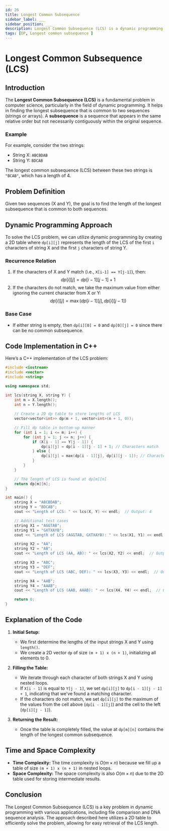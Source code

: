 ```yaml
---
id: 26
title: Longest Common Subsequence
sidebar_label: ___  
sidebar_position: ___  
description: Longest Common Subsequence (LCS) is a dynamic programming technique that finds the longest subsequence common to two strings. It’s widely used in text comparison, bioinformatics, and file differencing tools. 
tags: [DP, Longest common subsequence ]  
---
```

# Longest Common Subsequence (LCS)

## Introduction

The **Longest Common Subsequence (LCS)** is a fundamental problem in computer science, particularly in the field of dynamic programming. It helps in finding the longest subsequence that is common to two sequences (strings or arrays). A **subsequence** is a sequence that appears in the same relative order but not necessarily contiguously within the original sequence.

### Example

For example, consider the two strings:
- String X: `ABCBDAB`
- String Y: `BDCAB`

The longest common subsequence (LCS) between these two strings is `"BCAB"`, which has a length of 4.

## Problem Definition

Given two sequences (X and Y), the goal is to find the length of the longest subsequence that is common to both sequences.

## Dynamic Programming Approach

To solve the LCS problem, we can utilize dynamic programming by creating a 2D table where `dp[i][j]` represents the length of the LCS of the first `i` characters of string X and the first `j` characters of string Y.

### Recurrence Relation

1. If the characters of X and Y match (i.e., `X[i-1] == Y[j-1]`), then:
   $$
   dp[i][j] = dp[i-1][j-1] + 1
   $$
2. If the characters do not match, we take the maximum value from either ignoring the current character from X or Y:
   $$
   dp[i][j] = \max(dp[i-1][j], dp[i][j-1])
   $$

### Base Case

- If either string is empty, then `dp[i][0] = 0` and `dp[0][j] = 0` since there can be no common subsequence.

## Code Implementation in C++

Here’s a C++ implementation of the LCS problem:

```cpp
#include <iostream>
#include <vector>
#include <string>

using namespace std;

int lcs(string X, string Y) {
    int m = X.length();
    int n = Y.length();
    
    // Create a 2D dp table to store lengths of LCS
    vector<vector<int>> dp(m + 1, vector<int>(n + 1, 0));

    // Fill dp table in bottom-up manner
    for (int i = 1; i <= m; i++) {
        for (int j = 1; j <= n; j++) {
            if (X[i - 1] == Y[j - 1]) {
                dp[i][j] = dp[i - 1][j - 1] + 1; // Characters match
            } else {
                dp[i][j] = max(dp[i - 1][j], dp[i][j - 1]); // Characters do not match
            }
        }
    }

    // The length of LCS is found at dp[m][n]
    return dp[m][n];
}

int main() {
    string X = "ABCBDAB";
    string Y = "BDCAB";
    cout << "Length of LCS: " << lcs(X, Y) << endl;  // Output: 4

    // Additional test cases
    string X1 = "AGGTAB";
    string Y1 = "GXTXAYB";
    cout << "Length of LCS (AGGTAB, GXTXAYB): " << lcs(X1, Y1) << endl;  // Output: 4

    string X2 = "AA";
    string Y2 = "AB";
    cout << "Length of LCS (AA, AB): " << lcs(X2, Y2) << endl;  // Output: 1

    string X3 = "ABC";
    string Y3 = "DEF";
    cout << "Length of LCS (ABC, DEF): " << lcs(X3, Y3) << endl;  // Output: 0

    string X4 = "AAB";
    string Y4 = "AAAB";
    cout << "Length of LCS (AAB, AAAB): " << lcs(X4, Y4) << endl;  // Output: 2

    return 0;
}
```
## Explanation of the Code

1.  **Initial Setup:**
    
    -   We first determine the lengths of the input strings X and Y using `length()`.
    -   We create a 2D vector `dp` of size `(m + 1) x (n + 1)`, initializing all elements to 0.
2.  **Filling the Table:**
    
    -   We iterate through each character of both strings X and Y using nested loops.
    -   If `X[i - 1]` is equal to `Y[j - 1]`, we set `dp[i][j]` to `dp[i - 1][j - 1] + 1`, indicating that we've found a matching character.
    -   If the characters do not match, we set `dp[i][j]` to the maximum of the values from the cell above (`dp[i - 1][j]`) and the cell to the left (`dp[i][j - 1]`).
3.  **Returning the Result:**
    
    -   Once the table is completely filled, the value at `dp[m][n]` contains the length of the longest common subsequence.



## Time and Space Complexity

-   **Time Complexity:** The time complexity is $O(m \times n)$ because we fill up a table of size `(m + 1) x (n + 1)` in nested loops.
-   **Space Complexity:** The space complexity is also $O(m \times n)$ due to the 2D table used for storing intermediate results.

## Conclusion

The Longest Common Subsequence (LCS) is a key problem in dynamic programming with various applications, including file comparison and DNA sequence analysis. The approach described here utilizes a 2D table to efficiently solve the problem, allowing for easy retrieval of the LCS length.